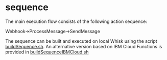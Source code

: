 # sequence
The main execution flow consists of the following action sequence:

Webhook->ProcessMessage->SendMessage

The sequence can be built and executed on local Whisk using the script [buildSequence.sh](buildSequence.sh). An alternative version based on IBM Cloud Functions is provided in [buildSequenceIBMCloud.sh](buildSequenceIBMCloud.sh) 